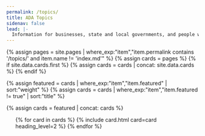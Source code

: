 ```yaml
---
permalink: /topics/
title: ADA Topics
sidenav: false
lead: |-
  Information for businesses, state and local governments, and people with disabilities.
---
```


{% assign pages = site.pages | where_exp:"item","item.permalink contains '/topics/' and item.name != 'index.md'" %}
{% assign cards = pages %}
{% if site.data.cards.first %}
{% assign cards = cards | concat: site.data.cards %}
{% endif %}

{% assign featured = cards | where_exp:"item","item.featured" | sort:"weight" %}
{% assign cards = cards | where_exp:"item","item.featured != true" | sort:"title" %}

{% assign cards = featured | concat: cards %}

<div class="grid-row grid-gap">
  <ul class="usa-card-group">
    {% for card in cards %}
      {% include card.html card=card heading_level=2 %}
    {% endfor %}
  </ul>
</div>
